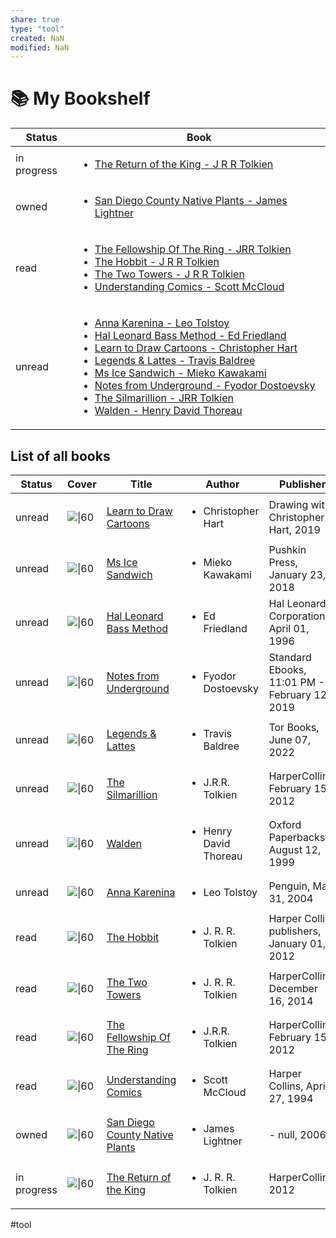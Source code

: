 ```yaml
---
share: true
type: "tool"
created: NaN 
modified: NaN
---
```

# 📚 My Bookshelf

| Status      | Book                                                                                                                                                                                                                                                                                                                                                                                                                                                                                                                                                                                                                                                                                                                                                                                                                                                                                                                                                                                                                    |
| ----------- | ----------------------------------------------------------------------------------------------------------------------------------------------------------------------------------------------------------------------------------------------------------------------------------------------------------------------------------------------------------------------------------------------------------------------------------------------------------------------------------------------------------------------------------------------------------------------------------------------------------------------------------------------------------------------------------------------------------------------------------------------------------------------------------------------------------------------------------------------------------------------------------------------------------------------------------------------------------------------------------------------------------------------- |
| in progress | <ul><li>[The Return of the King - J R R Tolkien](04%20-%20Recreation%20%F0%9F%8E%8A/05%20-%20Reading%20%F0%9F%93%96/The%20Return%20of%20the%20King%20-%20J%20R%20R%20Tolkien.md.md)</li></ul>                                                                                                                                                                                                                                                                                                                                                                                                                                                                                                                                                                                                                                                                                                                                                                                                                                                                             |
| owned       | <ul><li>[San Diego County Native Plants - James Lightner](04%20-%20Recreation%20%F0%9F%8E%8A/05%20-%20Reading%20%F0%9F%93%96/San%20Diego%20County%20Native%20Plants%20-%20James%20Lightner.md.md)</li></ul>                                                                                                                                                                                                                                                                                                                                                                                                                                                                                                                                                                                                                                                                                                                                                                                                                                                           |
| read        | <ul><li>[The Fellowship Of The Ring - JRR Tolkien](04%20-%20Recreation%20%F0%9F%8E%8A/05%20-%20Reading%20%F0%9F%93%96/The%20Fellowship%20Of%20The%20Ring%20-%20JRR%20Tolkien.md.md)</li><li>[The Hobbit - J R R Tolkien](04%20-%20Recreation%20%F0%9F%8E%8A/05%20-%20Reading%20%F0%9F%93%96/The%20Hobbit%20-%20J%20R%20R%20Tolkien.md.md)</li><li>[The Two Towers - J R R Tolkien](04%20-%20Recreation%20%F0%9F%8E%8A/05%20-%20Reading%20%F0%9F%93%96/The%20Two%20Towers%20-%20J%20R%20R%20Tolkien.md.md)</li><li>[Understanding Comics - Scott McCloud](04%20-%20Recreation%20%F0%9F%8E%8A/05%20-%20Reading%20%F0%9F%93%96/Understanding%20Comics%20-%20Scott%20McCloud.md.md)</li></ul>                                                                                                                                                                                                                                                                                                                                                                                                                                                                                                               |
| unread      | <ul><li>[Anna Karenina - Leo Tolstoy](04%20-%20Recreation%20%F0%9F%8E%8A/05%20-%20Reading%20%F0%9F%93%96/Anna%20Karenina%20-%20Leo%20Tolstoy.md.md)</li><li>[Hal Leonard Bass Method - Ed Friedland](04%20-%20Recreation%20%F0%9F%8E%8A/05%20-%20Reading%20%F0%9F%93%96/Hal%20Leonard%20Bass%20Method%20-%20Ed%20Friedland.md.md)</li><li>[Learn to Draw Cartoons - Christopher Hart](04%20-%20Recreation%20%F0%9F%8E%8A/05%20-%20Reading%20%F0%9F%93%96/Learn%20to%20Draw%20Cartoons%20-%20Christopher%20Hart.md.md)</li><li>[Legends & Lattes - Travis Baldree](04%20-%20Recreation%20%F0%9F%8E%8A/05%20-%20Reading%20%F0%9F%93%96/Legends%20&%20Lattes%20-%20Travis%20Baldree.md.md)</li><li>[Ms Ice Sandwich - Mieko Kawakami](04%20-%20Recreation%20%F0%9F%8E%8A/05%20-%20Reading%20%F0%9F%93%96/Ms%20Ice%20Sandwich%20-%20Mieko%20Kawakami.md.md)</li><li>[Notes from Underground - Fyodor Dostoevsky](04%20-%20Recreation%20%F0%9F%8E%8A/05%20-%20Reading%20%F0%9F%93%96/Notes%20from%20Underground%20-%20Fyodor%20Dostoevsky.md.md)</li><li>[The Silmarillion - JRR Tolkien](04%20-%20Recreation%20%F0%9F%8E%8A/05%20-%20Reading%20%F0%9F%93%96/The%20Silmarillion%20-%20JRR%20Tolkien.md.md)</li><li>[Walden - Henry David Thoreau](04%20-%20Recreation%20%F0%9F%8E%8A/05%20-%20Reading%20%F0%9F%93%96/Walden%20-%20Henry%20David%20Thoreau.md.md)</li></ul> |


## List of all books

| Status      | Cover                                                                                                                    | Title                                                                                                                     | Author                                | Publisher                                     |
| ----------- | ------------------------------------------------------------------------------------------------------------------------ | ------------------------------------------------------------------------------------------------------------------------- | ------------------------------------- | --------------------------------------------- |
| unread      | ![\|60](http://books.google.com/books/content?id=TwyjvQEACAAJ&printsec=frontcover&img=1&zoom=1&source=gbs_api)           | [Learn to Draw Cartoons](./Learn%20to%20Draw%20Cartoons%20-%20Christopher%20Hart.md)               | <ul><li>Christopher Hart</li></ul>    | Drawing with Christopher Hart, 2019           |
| unread      | ![\|60](http://books.google.com/books/content?id=fJ9nDQAAQBAJ&printsec=frontcover&img=1&zoom=1&edge=curl&source=gbs_api) | [Ms Ice Sandwich](./Ms%20Ice%20Sandwich%20-%20Mieko%20Kawakami.md)                               | <ul><li>Mieko Kawakami</li></ul>      | Pushkin Press, January 23, 2018               |
| unread      | ![\|60](http://books.google.com/books/content?id=Ve2BAAAAQBAJ&printsec=frontcover&img=1&zoom=1&edge=curl&source=gbs_api) | [Hal Leonard Bass Method](./Hal%20Leonard%20Bass%20Method%20-%20Ed%20Friedland.md)                 | <ul><li>Ed Friedland</li></ul>        | Hal Leonard Corporation, April 01, 1996       |
| unread      | ![\|60](http://books.google.com/books/content?id=8x0ZEAAAQBAJ&printsec=frontcover&img=1&zoom=1&edge=curl&source=gbs_api) | [Notes from Underground](./Notes%20from%20Underground%20-%20Fyodor%20Dostoevsky.md)              | <ul><li>Fyodor Dostoevsky</li></ul>   | Standard Ebooks, 11:01 PM - February 12, 2019 |
| unread      | ![\|60](http://books.google.com/books/content?id=7lJzEAAAQBAJ&printsec=frontcover&img=1&zoom=1&edge=curl&source=gbs_api) | [Legends & Lattes](./Legends%20&%20Lattes%20-%20Travis%20Baldree.md)                             | <ul><li>Travis Baldree</li></ul>      | Tor Books, June 07, 2022                      |
| unread      | ![\|60](http://books.google.com/books/content?id=4OfWWfRDAXcC&printsec=frontcover&img=1&zoom=1&edge=curl&source=gbs_api) | [The Silmarillion](./The%20Silmarillion%20-%20JRR%20Tolkien.md)                                | <ul><li>J.R.R. Tolkien</li></ul>      | HarperCollins, February 15, 2012              |
| unread      | ![\|60](http://books.google.com/books/content?id=yoDC8r-lZ68C&printsec=frontcover&img=1&zoom=1&edge=curl&source=gbs_api) | [Walden](./Walden%20-%20Henry%20David%20Thoreau.md)                                            | <ul><li>Henry David Thoreau</li></ul> | Oxford Paperbacks, August 12, 1999            |
| unread      | ![\|60](http://books.google.com/books/content?id=W4r7lF_MSMYC&printsec=frontcover&img=1&zoom=1&edge=curl&source=gbs_api) | [Anna Karenina](./Anna%20Karenina%20-%20Leo%20Tolstoy.md)                                      | <ul><li>Leo Tolstoy</li></ul>         | Penguin, May 31, 2004                         |
| read        | ![\|60](http://books.google.com/books/content?id=RMD2ugAACAAJ&printsec=frontcover&img=1&zoom=1&source=gbs_api)           | [The Hobbit](./The%20Hobbit%20-%20J%20R%20R%20Tolkien.md)                                          | <ul><li>J. R. R. Tolkien</li></ul>    | Harper Collins publishers, January 01, 2012   |
| read        | ![\|60](http://books.google.com/books/content?id=ns2qoAEACAAJ&printsec=frontcover&img=1&zoom=1&source=gbs_api)           | [The Two Towers](./The%20Two%20Towers%20-%20J%20R%20R%20Tolkien.md)                                  | <ul><li>J. R. R. Tolkien</li></ul>    | HarperCollins, December 16, 2014              |
| read        | ![\|60](http://books.google.com/books/content?id=aWZzLPhY4o0C&printsec=frontcover&img=1&zoom=1&edge=curl&source=gbs_api) | [The Fellowship Of The Ring](./The%20Fellowship%20Of%20The%20Ring%20-%20JRR%20Tolkien.md)            | <ul><li>J.R.R. Tolkien</li></ul>      | HarperCollins, February 15, 2012              |
| read        | ![\|60](http://books.google.com/books/content?id=tUwqbo48lp4C&printsec=frontcover&img=1&zoom=1&edge=curl&source=gbs_api) | [Understanding Comics](./Understanding%20Comics%20-%20Scott%20McCloud.md)                      | <ul><li>Scott McCloud</li></ul>       | Harper Collins, April 27, 1994                |
| owned       | ![\|60](http://books.google.com/books/content?id=wtMzAQAAIAAJ&printsec=frontcover&img=1&zoom=1&source=gbs_api)           | [San Diego County Native Plants](./San%20Diego%20County%20Native%20Plants%20-%20James%20Lightner.md) | <ul><li>James Lightner</li></ul>      | \- null, 2006                                 |
| in progress | ![\|60](http://books.google.com/books/content?id=1EcBuwAACAAJ&printsec=frontcover&img=1&zoom=1&source=gbs_api)           | [The Return of the King](./The%20Return%20of%20the%20King%20-%20J%20R%20R%20Tolkien.md)                  | <ul><li>J. R. R. Tolkien</li></ul>    | HarperCollins, 2012                           |


#tool